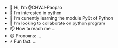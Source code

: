 - 👋 Hi, I’m @CHWJ-Paopao
- 👀 I’m interested in python 
- 🌱 I’m currently learning the module PyQt of Python
- 💞️ I’m looking to collaborate on python program                          
- 📫 How to reach me ...
- 😄 Pronouns: ...
- ⚡ Fun fact: ...

<!---
CHWJ-Paopao/CHWJ-Paopao is a ✨ special ✨ repository because its `README.md` (this file) appears on your GitHub profile.
You can click the Preview link to take a look at your changes.
--->
